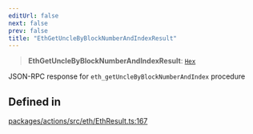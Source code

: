 ```yaml
---
editUrl: false
next: false
prev: false
title: "EthGetUncleByBlockNumberAndIndexResult"
---
```


> **EthGetUncleByBlockNumberAndIndexResult**: [`Hex`](/reference/tevm/actions/type-aliases/hex/)

JSON-RPC response for `eth_getUncleByBlockNumberAndIndex` procedure

## Defined in

[packages/actions/src/eth/EthResult.ts:167](https://github.com/qbzzt/tevm-monorepo/blob/main/packages/actions/src/eth/EthResult.ts#L167)
